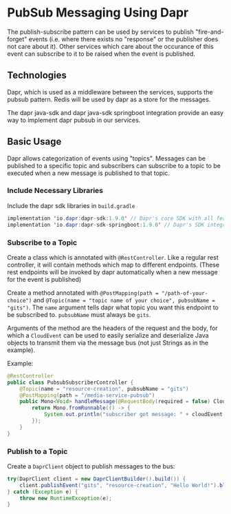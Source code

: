 # PubSub Messaging Using Dapr

The publish-subscribe pattern can be used by services to publish "fire-and-forget" events (i.e. where there exists no "response" or the publisher does not care about it). Other services which care about the occurance of this event can subscribe to it to be raised when the event is published.

## Technologies

Dapr, which is used as a middleware between the services, supports the pubsub pattern. Redis will be used by dapr as a store for the messages.

The dapr java-sdk and dapr java-sdk springboot integration provide an easy way to implement dapr pubsub in our services. 

## Basic Usage

Dapr allows categorization of events using "topics". Messages can be published to a specific topic and subscribers can subscribe to a topic to be executed when a new message is published to that topic.

### Include Necessary Libraries
Include the dapr sdk libraries in `build.gradle`
```java
implementation 'io.dapr:dapr-sdk:1.9.0' // Dapr's core SDK with all features, except Actors.
implementation 'io.dapr:dapr-sdk-springboot:1.9.0' // Dapr's SDK integration with SpringBoot
```

### Subscribe to a Topic

Create a class which is annotated with `@RestController`. Like a regular rest controller, it will contain methods which map to different endpoints. (These rest endpoints will be invoked by dapr automatically when a new message for the event is published)

Create a method annotated with `@PostMapping(path = "/path-of-your-choice")` and `@Topic(name = "topic name of your choice", pubsubName = "gits")`. The `name` argument tells dapr what topic you want this endpoint to be subscribed to. `pubsubName` must always be `gits`.

Arguments of the method are the headers of the request and the body, for which a `CloudEvent` can be used to easily serialize and deserialize Java objects to transmit them via the message bus (not just Strings as in the example).

Example:

```java
@RestController
public class PubsubSubscriberController {
    @Topic(name = "resource-creation", pubsubName = "gits")
    @PostMapping(path = "/media-service-pubsub")
    public Mono<Void> handleMessage(@RequestBody(required = false) CloudEvent<String> cloudEvent, @RequestHeader Map<String, String> headers) {
        return Mono.fromRunnable(() -> {
            System.out.println("subscriber got message: " + cloudEvent.getData());
        });
    }
}
```

### Publish to a Topic

Create a `DaprClient` object to publish messages to the bus:

```java
try(DaprClient client = new DaprClientBuilder().build()) {
    client.publishEvent("gits", "resource-creation", "Hello World!").block();
} catch (Exception e) {
    throw new RuntimeException(e);
}
```
